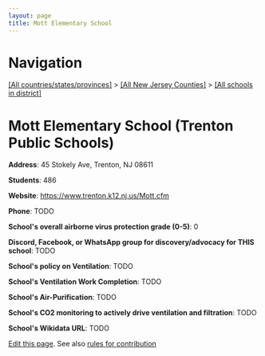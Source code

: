 ```yaml
---
layout: page
title: Mott Elementary School
---
```

# Navigation

[[All countries/states/provinces]](../../../..) > [[All New Jersey Counties]](../../..) > [[All schools in district]](..)

# Mott Elementary School (Trenton Public Schools)

**Address**: 45 Stokely Ave, Trenton, NJ 08611

**Students**: 486

**Website**: <https://www.trenton.k12.nj.us/Mott.cfm>

**Phone**: TODO

**School's overall airborne virus protection grade (0-5)**: 0

**Discord, Facebook, or WhatsApp group for discovery/advocacy for THIS school**: TODO

**School's policy on Ventilation**: TODO

**School's Ventilation Work Completion**: TODO

**School's Air-Purification**: TODO

**School's CO2 monitoring to actively drive ventilation and filtration**: TODO

**School's Wikidata URL**: TODO


[Edit this page](https://github.com/ventilate-schools/NJ/edit/main/./Mercer/Trenton_Public_Schools/Mott_Elementary_School.md). See also [rules for contribution](../../../contribution-rules/)